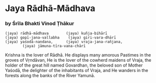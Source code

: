 # Jaya Rādhā-Mādhava

### by Śrīla Bhakti Vinod Ṭhākur

    (jaya) rādhā-mādhava        (jaya) kuñja-bihārī
    (jaya) gopī-jana-vallabha    (jaya) giri-vara-dhārī
    (jaya) yaśodā-nandana,      (jaya) vraja-jana-rañjana,
            (jaya) jāmuna-tīra-vana-chārī

Krishna is the lover of Rādhā. He displays many amorous Pastimes in the groves of Vṛndāvan, He is the lover of the cowherd maidens of Vraja, the holder of the great hill named Govardhan, the beloved son of Mother Yaśodā, the delighter of the inhabitants of Vraja, and He wanders in the forests along the banks of the River Yamunā.

